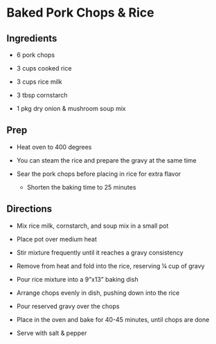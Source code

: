 # Baked Pork Chops & Rice

## Ingredients

- 6 pork chops

- 3 cups cooked rice

- 3 cups rice milk

- 3 tbsp cornstarch

- 1 pkg dry onion & mushroom soup mix

## Prep

- Heat oven to 400 degrees

- You can steam the rice and prepare the gravy at the same time

- Sear the pork chops before placing in rice for extra flavor

  - Shorten the baking time to 25 minutes

## Directions

- Mix rice milk, cornstarch, and soup mix in a small pot

- Place pot over medium heat

- Stir mixture frequently until it reaches a gravy consistency

- Remove from heat and fold into the rice, reserving ¼ cup of gravy

- Pour rice mixture into a 9”x13” baking dish

- Arrange chops evenly in dish, pushing down into the rice

- Pour reserved gravy over the chops

- Place in the oven and bake for 40-45 minutes, until chops are done

- Serve with salt & pepper
